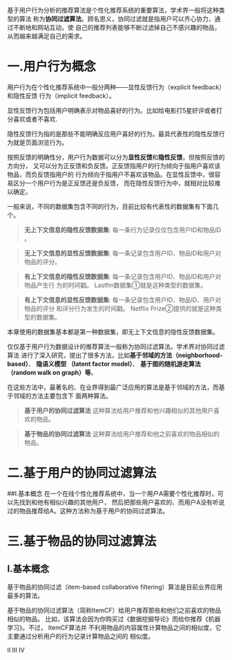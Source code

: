 基于用户行为分析的推荐算法是个性化推荐系统的重要算法，学术界一般将这种类型的算法
称为**协同过滤算法**。顾名思义，协同过滤就是指用户可以齐心协力，通过不断地和网站互动，使
自己的推荐列表能够不断过滤掉自己不感兴趣的物品，从而越来越满足自己的需求。

# 一.用户行为概念
用户行为在个性化推荐系统中一般分两种——显性反馈行为（explicit feedback）和隐性反馈
行为（implicit feedback）。

显性反馈行为包括用户明确表示对物品喜好的行为。比如给电影打5星好评或者打分喜欢或者不喜欢.

隐性反馈行为指的是那些不能明确反应用户喜好的行为。最具代表性的隐性反馈行为就是页面浏览行为。

按照反馈的明确性分，用户行为数据可以分为**显性反馈**和**隐性反馈**，但按照反馈的方向分，
又可以分为正反馈和负反馈。正反馈指用户的行为倾向于指用户喜欢该物品，而负反馈指用户的
行为倾向于指用户不喜欢该物品。在显性反馈中，很容易区分一个用户行为是正反馈还是负反馈，
而在隐性反馈行为中，就相对比较难以确定。

一般来说，不同的数据集包含不同的行为，目前比较有代表性的数据集有下面几个。
>**无上下文信息的隐性反馈数据集**: 每一条行为记录仅仅包含用户ID和物品ID 。

>**无上下文信息的显性反馈数据集**: 每一条记录包含用户ID、物品ID和用户对物品的评分。

>**有上下文信息的隐性反馈数据集**: 每一条记录包含用户ID、物品ID和用户对物品产生行
为的时间戳。 Lastfm数据集①就是这种类型的数据集。

>**有上下文信息的显性反馈数据集**: 每一条记录包含用户ID、物品ID、用户对物品的评分
和评分行为发生的时间戳。 Netflix Prize②提供的就是这种类型的数据集。

本章使用的数据集基本都是第一种数据集，即无上下文信息的隐性反馈数据集。

仅仅基于用户行为数据设计的推荐算法一般称为协同过滤算法。学术界对协同过滤算法
进行了深入研究，提出了很多方法，比如**基于邻域的方法（neighborhood-based）**、 **隐语义模型
（latent factor model）**、 **基于图的随机游走算法（random walk on graph）等**。

在这些方法中，最著名的、在业界得到最广泛应用的算法是基于邻域的方法，而基于邻域的方法主要包含下
面两种算法。
>**基于用户的协同过滤算法** 这种算法给用户推荐和他兴趣相似的其他用户喜欢的物品。

>**基于物品的协同过滤算法** 这种算法给用户推荐和他之前喜欢的物品相似的物品。


# 二.基于用户的协同过滤算法
##Ⅰ.基本概念
在一个在线个性化推荐系统中，当一个用户A需要个性化推荐时，可以先找到和他有相似兴趣的其他用户，
然后把那些用户喜欢的、而用户A没有听说过的物品推荐给A。这种方法称为基于用户的协同过滤算法。


# 三.基于物品的协同过滤算法
## Ⅰ.基本概念
基于物品的协同过滤（item-based collaborative filtering）算法是目前业界应用最多的算法。

基于物品的协同过滤算法（简称ItemCF）给用户推荐那些和他们之前喜欢的物品相似的物品。
比如，该算法会因为你购买过《数据挖掘导论》而给你推荐《机器学习》。不过， ItemCF算法并
不利用物品的内容属性计算物品之间的相似度，它主要通过分析用户的行为记录计算物品之间的
相似度。

Ⅱ
Ⅲ
Ⅳ